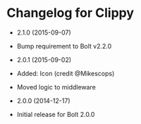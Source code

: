 # Changelog for Clippy

* 2.1.0 (2015-09-07)
 * Bump requirement to Bolt v2.2.0

* 2.0.1 (2015-09-02)
 * Added: Icon (credit @Mikescops)
 * Moved logic to middleware

* 2.0.0 (2014-12-17)

 * Initial release for Bolt 2.0.0
